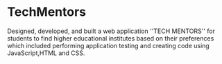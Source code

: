 # TechMentors
Designed, developed, and built a web application ''TECH MENTORS'' for students to find higher educational institutes based on their preferences which included performing application testing and creating code using JavaScript,HTML and CSS.
